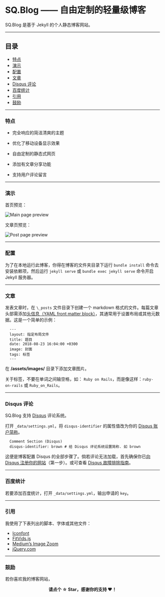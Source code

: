 SQ.Blog —— 自由定制的轻量级博客
======
SQ.Blog 是基于 Jekyll 的个人静态博客网站。

* * *

目录
-----------------
  - [特点](#特点)
  - [演示](#演示)
  - [配置](#配置)
  - [文章](#文章)
  - [Disqus 评论](#disqus-评论)
  - [百度统计](#百度统计)
  - [引用](#引用)
  - [鼓励](#鼓励)

* * *

### 特点

* 完全响应的简洁清爽的主题

* 优化了移动设备显示效果

* 自由定制的静态式网页

* 添加有文章分享功能

* 支持用户评论留言


* * *

### 演示

首页预览：

![Main page preview](https://github.com/artemsheludko/zolan/blob/master/images/zolan-main-page.png?raw=true)

文章页预览：

![Post page preview](https://github.com/artemsheludko/zolan/blob/master/images/zolan-post.png?raw=true)

* * *

### 配置

为了在本地运行此博客，你得在博客的文件夹目录下运行 `bundle install` 命令去安装依赖项，然后运行 `jekyll serve` 或 `bundle exec jekyll serve` 命令开启 Jekyll 服务器。

* * *

### 文章

发表文章时，在 `\_posts` 文件目录下创建一个 markdown 格式的文件。每篇文章头部需添加[头信息（YAML front matter block）](https://jekyllrb.com/docs/posts/#creating-post-files)，其通常用于设置布局或其他元数据。这是一个简单的示例：

      ---
      layout: 指定布局文件
      title: 题目
      date: 2018-08-23 16:04:00 +0300
      image: 封面
      tags: 标签
      ---

在 **/assets/images/** 目录下添加文章图片。

关于标签，不要在单词之间输空格，如：
 `Ruby on Rails`，而是像这样：`ruby-on-rails` 或 `Ruby_on_Rails`。

* * *

### Disqus 评论

SQ.Blog 支持 [Disqus](https://disqus.com/) 评论系统。

打开 `_data/settings.yml`，将 `disqus-identifier` 的属性值改为你的 [Disqus 账户简称](https://help.disqus.com/customer/portal/articles/466208)。

      Comment Section (Disqus)
      disqus-identifier: brown # 给 Disqus 评论系统设置简称. 如 brown

这便是博客配置 Disqus 的全部步骤了。倘若评论无法加载，首先确保你已[向 Disqus 注册你的网站](https://help.disqus.com/customer/portal/articles/466182-publisher-quick-start-guide)（第一步）。或可查看 [Disqus 故障排除指南](https://help.disqus.com/customer/portal/articles/472007-i-m-receiving-the-message-%22we-were-unable-to-load-disqus-%22)。

* * *

### 百度统计

若要添加百度统计，打开 `_data/settings.yml`，输出申请的 `key`。

* * *

### 引用

我使用了下表列出的脚本、字体或其他文件：

*   [Iconfont](https://www.iconfont.cn/)
*   [FitVids.js](http://fitvidsjs.com/)
*   [Medium’s Image Zoom](https://github.com/fat/zoom.js)
*   [jQuery.com](https://jquery.com/)

* * *

### 鼓励
<p>若你喜欢我的博客网站，
<p align="center"><b>请点个 ☆ Star，感谢你的支持 ❤️！</b></p>
